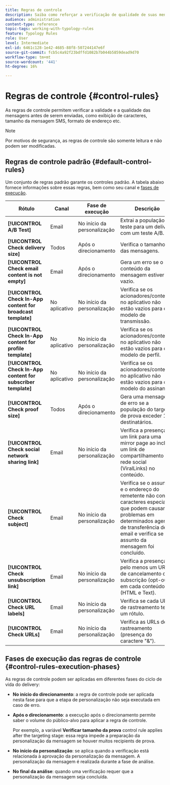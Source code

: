 ```yaml
---
title: Regras de controle
description: Saiba como reforçar a verificação de qualidade de suas mensagens com regras de controle.
audience: administration
content-type: reference
topic-tags: working-with-typology-rules
feature: Typology Rules
role: User
level: Intermediate
exl-id: 6461c128-1e42-4685-88f8-507244147e6f
source-git-commit: fcb5c4a92f23bdffd1082b7b044b5859dead9d70
workflow-type: tm+mt
source-wordcount: '441'
ht-degree: 16%

---
```


# Regras de controle {#control-rules}

As regras de controle permitem verificar a validade e a qualidade das mensagens antes de serem enviadas, como exibição de caracteres, tamanho da mensagem SMS, formato de endereço etc.

>[!NOTE]
>
>Por motivos de segurança, as regras de controle são somente leitura e não podem ser modificadas.

## Regras de controle padrão {#default-control-rules}

Um conjunto de regras padrão garante os controles padrão. A tabela abaixo fornece informações sobre essas regras, bem como seu canal e [fases de execução](#control-rules-execution-phases).

| Rótulo | Canal | Fase de execução | Descrição |
|---------|----------|---------|---------|
| **[!UICONTROL A/B Test]** | Email | No início da personalização | Extrai a população de teste para um delivery com um teste A/B. |
| **[!UICONTROL Check delivery size]** | Todos | Após o direcionamento | Verifica o tamanho das mensagens. |
| **[!UICONTROL Check email content is not empty]** | Email | Após o direcionamento | Gera um erro se o conteúdo da mensagem estiver vazio. |
| **[!UICONTROL Check In-App content for broadcast template]** | No aplicativo | No início da personalização | Verifica se os acionadores/conteúdo no aplicativo não estão vazios para o modelo de transmissão. |
| **[!UICONTROL Check In-App content for profile template]** | No aplicativo | No início da personalização | Verifica se os acionadores/conteúdo no aplicativo não estão vazios para o modelo de perfil. |
| **[!UICONTROL Check In-App content for subscriber template]** | No aplicativo | No início da personalização | Verifica se os acionadores/conteúdo no aplicativo não estão vazios para o modelo do assinante. |
| **[!UICONTROL Check proof size]** | Todos | Após o direcionamento | Gera uma mensagem de erro se a população do target de prova exceder 100 destinatários. |
| **[!UICONTROL Check social network sharing link]** | Email | No início da personalização | Verifica a presença de um link para uma mirror page ao incluir um link de compartilhamento de rede social (ViralLinks) no conteúdo. |
| **[!UICONTROL Check subject]** | Email | No início da personalização | Verifica se o assunto e o endereço do remetente não contêm caracteres especiais que podem causar problemas em determinados agentes de transferência de email e verifica se o assunto da mensagem foi concluído. |
| **[!UICONTROL Check unsubscription link]** | Email | No início da personalização | Verifica a presença de pelo menos um URL de cancelamento de subscrição (opt-out) em cada conteúdo (HTML e Text). |
| **[!UICONTROL Check URL labels]** | Email | No início da personalização | Verifica se cada URL de rastreamento tem um rótulo. |
| **[!UICONTROL Check URLs]** | Email | No início da personalização | Verifica as URLs de rastreamento (presença do caractere &quot;&amp;&quot;). |

## Fases de execução das regras de controle {#control-rules-execution-phases}

As regras de controle podem ser aplicadas em diferentes fases do ciclo de vida do delivery:

* **No início do direcionamento**: a regra de controle pode ser aplicada nesta fase para que a etapa de personalização não seja executada em caso de erro.

* **Após o direcionamento**: a execução após o direcionamento permite saber o volume do público-alvo para aplicar a regra de controle.

  Por exemplo, a variável **Verificar tamanho da prova** control rule applies after the targeting stage: essa regra impede a preparação da personalização da mensagem se houver muitos recipients de prova.

* **No início da personalização**: se aplica quando a verificação está relacionada à aprovação da personalização da mensagem. A personalização da mensagem é realizada durante a fase de análise.

* **No final da análise**: quando uma verificação requer que a personalização da mensagem seja concluída.
